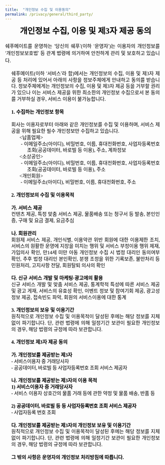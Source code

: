 ```yaml
---
title:  "개인정보 수집 및 이용동의"
permalink: /privacy/general/third_party/
---
```


<html>
<head>
<meta http-equiv=Content-Type content="text/html; charset=utf-8">
<meta name=Generator content="Microsoft Word 15 (filtered)">
<title>개인정보 수집 및 이용동의</title>
<style>
<!--
 /* Font Definitions */
 @font-face
	{font-family:"Cambria Math";
	panose-1:2 4 5 3 5 4 6 3 2 4;}
@font-face
	{font-family:"Arial Unicode MS";
	panose-1:2 11 6 4 2 2 2 2 2 4;}
@font-face
	{font-family:함초롬바탕;
	panose-1:0 0 0 0 0 0 0 0 0 0;}
@font-face
	{font-family:함초롬돋움;
	panose-1:0 0 0 0 0 0 0 0 0 0;}
@font-face
	{font-family:휴먼명조;
	panose-1:0 0 0 0 0 0 0 0 0 0;}
@font-face
	{font-family:"\@Arial Unicode MS";
	panose-1:2 11 6 4 2 2 2 2 2 4;}
@font-face
	{font-family:"\@휴먼명조";
	panose-1:0 0 0 0 0 0 0 0 0 0;}
@font-face
	{font-family:"\@함초롬돋움";
	panose-1:0 0 0 0 0 0 0 0 0 0;}
@font-face
	{font-family:"\@함초롬바탕";
	panose-1:0 0 0 0 0 0 0 0 0 0;}
 /* Style Definitions */
 p.a, li.a, div.a
	{mso-style-name:바탕글;
	margin:0in;
	text-align:justify;
	text-justify:inter-ideograph;
	line-height:103%;
	text-autospace:none;
	word-break:break-all;
	font-size:10.0pt;
	font-family:"함초롬바탕",serif;
	color:black;}
.MsoChpDefault
	{font-family:"Malgun Gothic",sans-serif;}
 /* Page Definitions */
 @page WordSection1
	{size:595.25pt 841.85pt;
	margin:99.2pt 85.0pt 99.2pt 85.0pt;}
div.WordSection1
	{page:WordSection1;}
 /* List Definitions */
 ol
	{margin-bottom:0in;}
ul
	{margin-bottom:0in;}
-->
</style>

</head>

<body lang=EN-US link=blue vlink=purple style='word-wrap:break-word'>

<div class=WordSection1>

<p class=a align=center style='margin-left:15.0pt;text-align:center;line-height:
130%;word-break:normal'><b><span lang=ZH-CN style='font-size:20.0pt;line-height:
130%;font-family:"휴먼명조",serif'>개인정보 수집</span></b><b><span style='font-size:
20.0pt;line-height:130%;font-family:"휴먼명조",serif'>, <span lang=ZH-CN>이용 및 제</span>3<span
lang=ZH-CN>자 제공 동의</span></span></b></p>

<p class=a style='margin-left:15.0pt;line-height:130%'><span style='font-size:
12.0pt;line-height:130%;font-family:"휴먼명조",serif'>&nbsp;</span></p>

<p class=a style='line-height:146%'><span lang=ZH-CN style='font-size:12.0pt;
line-height:146%;font-family:"휴먼명조",serif'>쉐푸메이트를 운영하는 </span><span
style='font-size:12.0pt;line-height:146%;font-family:"Arial Unicode MS",sans-serif'>‘</span><span
lang=ZH-CN style='font-size:12.0pt;line-height:146%;font-family:"휴먼명조",serif'>당신의
쉐푸</span><span style='font-size:12.0pt;line-height:146%;font-family:"Arial Unicode MS",sans-serif'>’</span><span
style='font-size:12.0pt;line-height:146%;font-family:"휴먼명조",serif'>(<span
lang=ZH-CN>이하 </span></span><span style='font-size:12.0pt;line-height:146%;
font-family:"Arial Unicode MS",sans-serif'>‘</span><span lang=ZH-CN
style='font-size:12.0pt;line-height:146%;font-family:"휴먼명조",serif'>운영자</span><span
style='font-size:12.0pt;line-height:146%;font-family:"Arial Unicode MS",sans-serif'>’</span><span
style='font-size:12.0pt;line-height:146%;font-family:"휴먼명조",serif'>)<span
lang=ZH-CN style='letter-spacing:-.1pt'>는 </span><span lang=ZH-CN>이용자의 개인정보를 </span></span><span
style='font-size:12.0pt;line-height:146%;font-family:"Arial Unicode MS",sans-serif'>‘</span><span
lang=ZH-CN style='font-size:12.0pt;line-height:146%;font-family:"휴먼명조",serif'>개인정보보호법</span><span
style='font-size:12.0pt;line-height:146%;font-family:"Arial Unicode MS",sans-serif'>’</span><span
style='font-size:12.0pt;line-height:146%;font-family:"휴먼명조",serif'> <span
lang=ZH-CN>등 관계 법령에 의거하여 안전하게 관리 및 보호하고 있습니다</span>.</span></p>

<p class=a style='margin-left:15.0pt;line-height:130%'><span style='font-size:
12.0pt;line-height:130%;font-family:"휴먼명조",serif'>&nbsp;</span></p>

<p class=a style='margin-left:15.0pt;line-height:130%'><span lang=ZH-CN
style='font-size:12.0pt;line-height:130%;font-family:"휴먼명조",serif'>쉐푸메이트</span><span
style='font-size:12.0pt;line-height:130%;font-family:"휴먼명조",serif'>(<span
lang=ZH-CN>이하 </span></span><span style='font-size:12.0pt;line-height:130%;
font-family:"Arial Unicode MS",sans-serif'>‘</span><span lang=ZH-CN
style='font-size:12.0pt;line-height:130%;font-family:"휴먼명조",serif'>서비스</span><span
style='font-size:12.0pt;line-height:130%;font-family:"Arial Unicode MS",sans-serif'>’</span><span
lang=ZH-CN style='font-size:12.0pt;line-height:130%;font-family:"휴먼명조",serif'>라
함</span><span style='font-size:12.0pt;line-height:130%;font-family:"휴먼명조",serif'>)<span
lang=ZH-CN>에서는 개인정보의 수집</span>, <span lang=ZH-CN>이용 및 제</span>3<span
lang=ZH-CN>자 제공 등 처리에 있어서 아래의 사항을 정보주체에게 안내하고 동의를 받습니다</span>. <span
lang=ZH-CN>정보주체에게는 개인정보의 수집</span>, <span lang=ZH-CN>이용 및 제</span>3<span
lang=ZH-CN>자 제공 등을 거부할 권리가 있으나 이는 서비스 제공을 위한 최소한의 개인정보 수집으로서 본 동의를 거부하실 경우</span>,
<span lang=ZH-CN>서비스 이용이 불가능합니다</span>.</span></p>

<p class=a style='margin-left:15.0pt;line-height:130%'><span style='font-size:
12.0pt;line-height:130%;font-family:"휴먼명조",serif'>&nbsp;</span></p>

<p class=a style='margin-left:15.0pt;line-height:130%'><b><span
style='font-size:12.0pt;line-height:130%;font-family:"휴먼명조",serif'>1. <span
lang=ZH-CN>수집하는 개인정보 항목</span></span></b></p>

<p class=a style='margin-left:15.0pt;line-height:130%'><b><span
style='font-size:12.0pt;line-height:130%;font-family:"휴먼명조",serif'>&nbsp;</span></b></p>

<p class=a style='margin-left:15.0pt;line-height:130%'><span lang=ZH-CN
style='font-size:12.0pt;line-height:130%;font-family:"휴먼명조",serif'>회사는 이용자로부터 아래와
같은 개인정보를 수집 및 이용하며</span><span style='font-size:12.0pt;line-height:130%;
font-family:"휴먼명조",serif'>, <span lang=ZH-CN>서비스 제공을 위해 필요한 필수 개인정보만 수집하고 있습니다</span>.</span></p>

<p class=a style='margin-left:15.0pt;text-indent:19.95pt;line-height:130%'><span
style='font-size:12.0pt;line-height:130%;font-family:"휴먼명조",serif'>&lt;<span
lang=ZH-CN>납품업체</span>&gt;</span></p>

<p class=a style='margin-left:53.7pt;text-indent:-18.75pt;line-height:130%'><span
style='font-size:12.0pt;line-height:130%;font-family:"휴먼명조",serif'> - <span
lang=ZH-CN>이메일주소</span>(<span lang=ZH-CN>아이디</span>), <span lang=ZH-CN>비밀번호</span>,
<span lang=ZH-CN>이름</span>, <span lang=ZH-CN>휴대전화번호</span>, <span lang=ZH-CN>사업자등록번호
조회</span>(<span lang=ZH-CN>공공데이터</span>, <span lang=ZH-CN>바로빌 등 이용</span>), <span
lang=ZH-CN>주소</span>, <span lang=ZH-CN>계좌정보</span></span></p>

<p class=a style='margin-left:15.0pt;text-indent:19.95pt;line-height:130%'><span
style='font-size:12.0pt;line-height:130%;font-family:"휴먼명조",serif'>&lt;<span
lang=ZH-CN>소상공인</span>&gt;</span></p>

<p class=a style='margin-left:53.7pt;text-indent:-18.75pt;line-height:130%'><span
style='font-size:12.0pt;line-height:130%;font-family:"휴먼명조",serif'> - <span
lang=ZH-CN>이메일주소</span>(<span lang=ZH-CN>아이디</span>), <span lang=ZH-CN>비밀번호</span>,
<span lang=ZH-CN>이름</span>, <span lang=ZH-CN>휴대전화번호</span>, <span lang=ZH-CN>사업자등록번호
조회</span>(<span lang=ZH-CN>공공데이터</span>, <span lang=ZH-CN>바로빌 등 이용</span>), <span
lang=ZH-CN>주소</span></span></p>

<p class=a style='margin-left:15.0pt;text-indent:19.95pt;line-height:130%'><span
style='font-size:12.0pt;line-height:130%;font-family:"휴먼명조",serif'>&lt;<span
lang=ZH-CN>개인회원</span>&gt;</span></p>

<p class=a style='margin-left:15.0pt;text-indent:19.95pt;line-height:130%'><span
style='font-size:12.0pt;line-height:130%;font-family:"휴먼명조",serif'> - <span
lang=ZH-CN>이메일주소</span>(<span lang=ZH-CN>아이디</span>), <span lang=ZH-CN>비밀번호</span>,
<span lang=ZH-CN>이름</span>, <span lang=ZH-CN>휴대전화번호</span>, <span lang=ZH-CN>주소</span></span></p>

<p class=a style='margin-left:15.0pt;line-height:130%'><span style='font-size:
12.0pt;line-height:130%;font-family:"휴먼명조",serif'>   </span></p>

<p class=a style='margin-left:15.0pt;line-height:130%'><b><span
style='font-size:12.0pt;line-height:130%;font-family:"휴먼명조",serif'>2. <span
lang=ZH-CN>개인정보의 수집 및 이용목적</span></span></b></p>

<p class=a style='margin-left:15.0pt;line-height:130%'><b><span
style='font-size:12.0pt;line-height:130%;font-family:"휴먼명조",serif'>&nbsp;</span></b></p>

<p class=a style='margin-left:15.0pt;line-height:130%'><b><span lang=ZH-CN
style='font-size:12.0pt;line-height:130%;font-family:"휴먼명조",serif'>가</span></b><b><span
style='font-size:12.0pt;line-height:130%;font-family:"휴먼명조",serif'>. <span
lang=ZH-CN>서비스 제공 </span></span></b></p>

<p class=a style='margin-left:15.0pt;line-height:130%'><span lang=ZH-CN
style='font-size:12.0pt;line-height:130%;font-family:"휴먼명조",serif'>컨텐츠 제공</span><span
style='font-size:12.0pt;line-height:130%;font-family:"휴먼명조",serif'>, <span
lang=ZH-CN>특정 맞춤 서비스 제공</span>, <span lang=ZH-CN>물품배송 또는 청구서 등 발송</span>, <span
lang=ZH-CN>본인인증</span>, <span lang=ZH-CN>구매 및 요금 결제</span>, <span lang=ZH-CN>요금추심</span></span></p>

<p class=a style='margin-left:15.0pt;line-height:130%'><span style='font-size:
12.0pt;line-height:130%;font-family:"휴먼명조",serif'>&nbsp;</span></p>

<p class=a style='margin-left:15.0pt;line-height:130%'><b><span lang=ZH-CN
style='font-size:12.0pt;line-height:130%;font-family:"휴먼명조",serif'>나</span></b><b><span
style='font-size:12.0pt;line-height:130%;font-family:"휴먼명조",serif'>. <span
lang=ZH-CN>회원관리</span></span></b></p>

<p class=a style='margin-left:15.0pt;line-height:130%'><span lang=ZH-CN
style='font-size:12.0pt;line-height:130%;font-family:"휴먼명조",serif;letter-spacing:
-.05pt'>회원제 서비스 제공</span><span style='font-size:12.0pt;line-height:130%;
font-family:"휴먼명조",serif;letter-spacing:-.05pt'>, <span lang=ZH-CN>개인식별</span>,
<span lang=ZH-CN>이용약관 위반 회원에 대한 이용제한 조치</span>, <span lang=ZH-CN>서비스의 원활한 운영에 지장을
미치는 행위 및 서비스 부정이용 행위 제재</span>, <span lang=ZH-CN>가입의사 확인</span>, <span
lang=ZH-CN>만</span>14<span lang=ZH-CN>세 미만 아동 개인정보 수집 시 법정 대리인 동의여부 확인</span>, <span
lang=ZH-CN>추후 법정 대리인 본인확인</span>, <span lang=ZH-CN>분쟁 조정을 위한 기록보존</span>, <span
lang=ZH-CN>불만처리 등 민원처리</span>, <span lang=ZH-CN>고지사항 전달</span>, <span
lang=ZH-CN>회원탈퇴 의사의 확인</span></span></p>

<p class=a style='margin-left:15.0pt;line-height:130%'><span style='font-size:
12.0pt;line-height:130%;font-family:"휴먼명조",serif'>&nbsp;</span></p>

<p class=a style='margin-left:15.0pt;line-height:130%'><b><span lang=ZH-CN
style='font-size:12.0pt;line-height:130%;font-family:"휴먼명조",serif'>다</span></b><b><span
style='font-size:12.0pt;line-height:130%;font-family:"휴먼명조",serif'>. <span
lang=ZH-CN>신규 서비스 개발 및 마케팅</span></span></b><b><span style='font-size:12.0pt;
line-height:130%;font-family:"Arial Unicode MS",sans-serif'>·</span></b><b><span
lang=ZH-CN style='font-size:12.0pt;line-height:130%;font-family:"휴먼명조",serif'>광고에의
활용</span></b></p>

<p class=a style='margin-left:15.0pt;line-height:130%'><span lang=ZH-CN
style='font-size:12.0pt;line-height:130%;font-family:"휴먼명조",serif'>신규 서비스 개발 및 맞춤
서비스 제공</span><span style='font-size:12.0pt;line-height:130%;font-family:"휴먼명조",serif'>,
<span lang=ZH-CN>통계학적 특성에 따른 서비스 제공 및 광고 게재</span>, <span lang=ZH-CN>서비스의 유효성 확인</span>,
<span lang=ZH-CN>이벤트 정보 및 참여기회 제공</span>, <span lang=ZH-CN>광고성 정보 제공</span>, <span
lang=ZH-CN>접속빈도 파악</span>, <span lang=ZH-CN>회원의 서비스이용에 대한 통계</span></span></p>

<p class=a style='margin-left:15.0pt;line-height:130%'><span style='font-size:
12.0pt;line-height:130%;font-family:"휴먼명조",serif'>&nbsp;</span></p>

<p class=a style='margin-left:15.0pt;line-height:130%'><b><span
style='font-size:12.0pt;line-height:130%;font-family:"휴먼명조",serif'>3. <span
lang=ZH-CN>개인정보의 보유 및 이용기간</span></span></b></p>

<p class=a style='margin-left:15.0pt;line-height:130%'><span lang=ZH-CN
style='font-size:12.0pt;line-height:130%;font-family:"휴먼명조",serif'>원칙적으로 개인정보 수집
및 이용목적이 달성된 후에는 해당 정보를 지체 없이 파기합니다</span><span style='font-size:12.0pt;
line-height:130%;font-family:"휴먼명조",serif'>. <span lang=ZH-CN>단</span>, <span
lang=ZH-CN>관련 법령에 의해 일정기간 보관이 필요한 개인정보의 경우</span>, <span lang=ZH-CN>해당 법령의 규정에 따라
보관합니다</span>.</span></p>

<p class=a style='margin-left:15.0pt;line-height:130%'><span style='font-size:
12.0pt;line-height:130%;font-family:"휴먼명조",serif'> </span></p>

<p class=a style='margin-left:15.0pt;line-height:130%'><b><span
style='font-size:12.0pt;line-height:130%;font-family:"휴먼명조",serif'>4. <span
lang=ZH-CN>개인정보 제</span>3<span lang=ZH-CN>자 제공 동의</span></span></b></p>

<p class=a style='margin-left:15.0pt;line-height:130%'><span style='font-size:
12.0pt;line-height:130%;font-family:"휴먼명조",serif;letter-spacing:-.1pt'>&nbsp;</span></p>

<p class=a style='margin-left:15.0pt;line-height:130%'><b><span lang=ZH-CN
style='font-size:12.0pt;line-height:130%;font-family:"휴먼명조",serif;letter-spacing:
-.1pt'>가</span></b><b><span style='font-size:12.0pt;line-height:130%;
font-family:"휴먼명조",serif;letter-spacing:-.1pt'>. <span lang=ZH-CN>개인정보를 제공받는 제</span>3<span
lang=ZH-CN>자</span></span></b></p>

<p class=a style='margin-left:15.0pt;text-indent:0in;line-height:130%'><span
style='font-size:12.0pt;line-height:130%;font-family:"휴먼명조",serif;letter-spacing:
-.3pt'>- </span><span lang=ZH-CN style='font-size:12.0pt;line-height:130%;
font-family:"휴먼명조",serif;letter-spacing:-.3pt'>서비스이용자 중 거래당사자</span></p>

<p class=a style='margin-left:15.0pt;text-indent:0in;line-height:130%'><span
style='font-size:12.0pt;line-height:130%;font-family:"휴먼명조",serif;letter-spacing:
-.3pt'>- </span><span lang=ZH-CN style='font-size:12.0pt;line-height:130%;
font-family:"휴먼명조",serif;letter-spacing:-.3pt'>공공데이터</span><span
style='font-size:12.0pt;line-height:130%;font-family:"휴먼명조",serif;letter-spacing:
-.3pt'>, <span lang=ZH-CN>바로빌 등 사업자등록번호 조회 서비스 제공자</span></span></p>

<p class=a style='margin-left:15.0pt;line-height:130%'><span style='font-size:
12.0pt;line-height:130%;font-family:"휴먼명조",serif;color:blue;letter-spacing:
-.3pt'>&nbsp;</span></p>

<p class=a style='margin-left:15.0pt;line-height:130%'><b><span lang=ZH-CN
style='font-size:12.0pt;line-height:130%;font-family:"휴먼명조",serif;letter-spacing:
-.1pt'>나</span></b><b><span style='font-size:12.0pt;line-height:130%;
font-family:"휴먼명조",serif;letter-spacing:-.1pt'>. <span lang=ZH-CN>개인정보를 제공받는 제</span>3<span
lang=ZH-CN>자의 이용 목적</span></span></b></p>

<p class=a style='margin-left:15.0pt;line-height:130%'><b><span
style='font-size:12.0pt;line-height:130%;font-family:"휴먼명조",serif;letter-spacing:
-.1pt'>1) <span lang=ZH-CN>서비스이용자 중 거래당사자</span></span></b></p>

<p class=a style='margin-left:15.0pt;line-height:130%'><span style='font-size:
12.0pt;line-height:130%;font-family:"휴먼명조",serif;letter-spacing:-.1pt'>- <span
lang=ZH-CN>서비스 이용자 상호간의 물품 거래 등에 관한 약정 및 물품 배송</span>, <span lang=ZH-CN>반품 등</span></span></p>

<p class=a style='margin-left:15.0pt;line-height:130%'><span style='font-size:
12.0pt;line-height:130%;font-family:"휴먼명조",serif;color:blue;letter-spacing:
-.1pt'>&nbsp;</span></p>

<p class=a style='margin-left:15.0pt;line-height:130%'><b><span
style='font-size:12.0pt;line-height:130%;font-family:"휴먼명조",serif;letter-spacing:
-.1pt'>2) <span lang=ZH-CN>공공데이터</span>, <span lang=ZH-CN>바로빌 등 </span></span></b><b><span
lang=ZH-CN style='font-size:12.0pt;line-height:130%;font-family:"휴먼명조",serif;
letter-spacing:-.3pt'>등 사업자등록번호 조회 서비스 제공자</span></b></p>

<p class=a style='margin-left:15.0pt;text-indent:0in;line-height:130%'><span
style='font-size:12.0pt;line-height:130%;font-family:"휴먼명조",serif;letter-spacing:
-.3pt'>- </span><span lang=ZH-CN style='font-size:12.0pt;line-height:130%;
font-family:"휴먼명조",serif;letter-spacing:-.3pt'>사업자등록 번호 조회 </span></p>

<p class=a style='margin-left:15.0pt;line-height:130%'><b><span
style='font-size:12.0pt;line-height:130%;font-family:"휴먼명조",serif;letter-spacing:
-.1pt'>&nbsp;</span></b></p>

<p class=a style='margin-left:15.0pt;line-height:130%'><b><span lang=ZH-CN
style='font-size:12.0pt;line-height:130%;font-family:"휴먼명조",serif;letter-spacing:
-.1pt'>다</span></b><b><span style='font-size:12.0pt;line-height:130%;
font-family:"휴먼명조",serif;letter-spacing:-.1pt'>. <span lang=ZH-CN>개인정보를 제공받는 제</span>3<span
lang=ZH-CN>자의 개인정보 보유 및 이용기간</span></span></b></p>

<p class=a style='margin-left:15.0pt;line-height:130%'><span lang=ZH-CN
style='font-size:12.0pt;line-height:130%;font-family:"휴먼명조",serif'>원칙적으로 개인정보 수집
및 이용목적이 달성된 후에는 해당 정보를 지체 없이 파기합니다</span><span style='font-size:12.0pt;
line-height:130%;font-family:"휴먼명조",serif'>. <span lang=ZH-CN>단</span>, <span
lang=ZH-CN>관련 법령에 의해 일정기간 보관이 필요한 개인정보의 경우</span>, <span lang=ZH-CN>해당 법령의 규정에 따라
보관합니다</span>. </span></p>

<p class=a style='margin-left:15.0pt;line-height:130%'><span style='font-size:
12.0pt;line-height:130%;font-family:"휴먼명조",serif'>&nbsp;</span></p>

<p class=a style='margin-left:15.0pt;line-height:130%'><b><span lang=ZH-CN
style='font-size:12.0pt;line-height:130%;font-family:"휴먼명조",serif'>그 밖의 사항은 운영자의
개인정보 처리방침에 따릅니다</span></b><b><span style='font-size:12.0pt;line-height:130%;
font-family:"휴먼명조",serif'>.</span></b></p>

</div>

</body>

</html>

